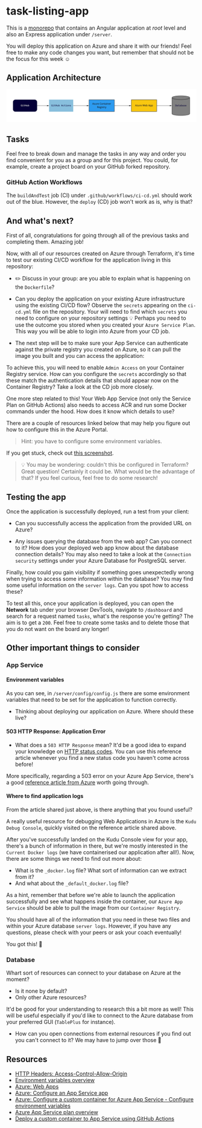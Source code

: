 # task-listing-app

This is a [monorepo](https://github.com/joelparkerhenderson/monorepo_vs_polyrepo) that contains an Angular application at *root* level and also an Express application under `/server`.

You will deploy this application on Azure and share it with our friends! Feel free to make any code changes you want, but remember that should not be the focus for this week :relaxed:

## Application Architecture

![Task Listing App Architecture](server/assets/task-listing-app-architecture.jpg?raw=true "Task Listing App Architecture")

## Tasks

Feel free to break down and manage the tasks in any way and order you find convenient for you as a group and for this project. You could, for example, create a project board on your GitHub forked repository.

### GitHub Action Workflows

The `buildAndTest` job (CI) under `.github/workflows/ci-cd.yml` should work out of the blue. However, the `deploy` (CD) job won't work as is, why is that?

## And what's next?

First of all, congratulations for going through all of the previous tasks and completing them. Amazing job!

Now, with all of our resources created on Azure through Terraform, it's time to test our existing CI/CD workflow for the application living in this repository:

- :pencil2: Discuss in your group: are you able to explain what is happening on the `Dockerfile`?

- Can you deploy the application on your existing Azure infrastructure using the existing CI/CD flow? Observe the `secrets` appearing on the `ci-cd.yml` file on the repository. Your will need to find which `secrets` you need to configure on your repository settings :bulb: Perhaps you need to use the outcome you stored when you created your `Azure Service Plan`. This way you will be able to login into Azure from your CD job.

- The next step will be to make sure your App Service can authenticate against the private registry you created on Azure, so it can pull the image you built and you can access the application:

To achieve this, you will need to enable `Admin Access` on your Container Registry service. How can you configure the `secrets` accordingly so that these match the authentication details that should appear now on the Container Registry? Take a look at the CD job more closely.

One more step related to this! Your Web App Service (not only the Service Plan on GitHub Actions) also needs to access ACR and run some Docker commands under the hood. How does it know which details to use?

There are a couple of resources linked below that may help you figure out how to configure this in the Azure Portal.

> Hint: you have to configure some environment variables.

If you get stuck, check out [this screenshot](server/assets/app-service-configuration.png).

> :bulb: You may be wondering: couldn't this be configured in Terraform?
> Great question! Certainly it could be. What would be the advantage of that? If you feel curious, feel free to do some research!

## Testing the app

Once the application is successfully deployed, run a test from your client:
- Can you successfully access the application from the provided URL on Azure?

- Any issues querying the database from the web app? Can you connect to it? How does your deployed web app know about the database connection details? You may also need to take a look at the `Connection security` settings under your Azure Database for PostgreSQL server.

 Finally, how could you gain visibility if something goes unexpectedly wrong when trying to access some information within the database? You may find some useful information on the `server logs`. Can you spot how to access these?

 To test all this, once your application is deployed, you can open the **Network** tab under your browser DevTools, navigate to `/dashboard` and search for a request named `tasks`, what's the response you're getting? The aim is to get a `200`. Feel free to create some tasks and to delete those that you do not want on the board any longer!

## Other important things to consider

### App Service

#### Environment variables
As you can see, in `/server/config/config.js` there are some environment variables that need to be set for the application to function correctly.
- Thinking about deploying our application on Azure. Where should these live?

#### 503 HTTP Response: Application Error
- What does a `503 HTTP Response` mean? It'd be a good idea to expand your knowledge on [HTTP status codes](https://developer.mozilla.org/en-US/docs/Web/HTTP/Status). You can use this reference article whenever you find a new status code you haven't come across before!

More specifically, regarding a 503 error on your Azure App Service, there's a good [reference article from Azure](https://docs.microsoft.com/en-us/azure/app-service/troubleshoot-http-502-http-503) worth going through.

#### Where to find application logs
From the article shared just above, is there anything that you found useful?

A really useful resource for debugging Web Applications in Azure is the `Kudu Debug Console`, quickly visited on the reference article shared above.

After you've successfully landed on the Kudu Console view for your app, there's a bunch of information in there, but we're mostly interested in the `Current Docker logs` (we have containerised our application after all!). Now, there are some things we need to find out more about:
- What is the `_docker.log` file? What sort of information can we extract from it?
- And what about the `_default_docker.log` file?

As a hint, remember that before we're able to launch the application successfully and see what happens inside the container, our `Azure App Service` should be able to pull the image from our `Container Registry`.

You should have all of the information that you need in these two files and within your Azure database `server logs`. However, if you have any questions, please check with your peers or ask your coach eventually!

You got this! :star2:

### Database

Whart sort of resources can connect to your database on Azure at the moment?
- Is it none by default? 
- Only other Azure resources? 

It'd be good for your understanding to research this a bit more as well! This will be useful especially if you'd like to connect to the Azure database from your preferred GUI (`TablePlus` for instance).
- How can you open connections from external resources if you find out you can't connect to it? We may have to jump over those :bricks:

## Resources

- [HTTP Headers: Access-Control-Allow-Origin](https://developer.mozilla.org/en-US/docs/Web/HTTP/Headers/Access-Control-Allow-Origin)
- [Environment variables overview](https://docs.microsoft.com/en-us/powerapps/maker/data-platform/environmentvariables)
- [Azure: Web Apps](https://azure.microsoft.com/en-us/services/app-service/web/)
- [Azure: Configure an App Service app](https://docs.microsoft.com/en-us/azure/app-service/configure-common?tabs=portal)
- [Azure: Configure a custom container for Azure App Service - Configure environment variables](https://docs.microsoft.com/en-us/azure/app-service/configure-custom-container?pivots=container-linux#configure-environment-variables)
- [Azure App Service plan overview](https://docs.microsoft.com/en-us/azure/app-service/overview-hosting-plans)
- [Deploy a custom container to App Service using GitHub Actions](https://docs.microsoft.com/en-us/azure/app-service/deploy-container-github-action?tabs=publish-profile)
